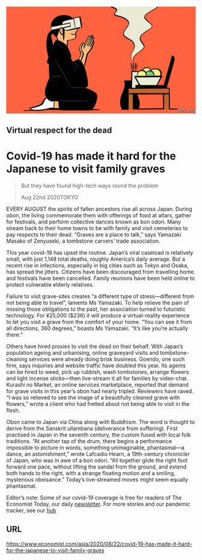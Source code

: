 ![](./images/20200822_ASD001_0.jpg)

## Virtual respect for the dead

# Covid-19 has made it hard for the Japanese to visit family graves

> But they have found high-tech ways round the problem

> Aug 22nd 2020TOKYO

EVERY AUGUST the spirits of fallen ancestors rise all across Japan. During obon, the living commemorate them with offerings of food at altars, gather for festivals, and perform collective dances known as bon odori. Many stream back to their home towns to be with family and visit cemeteries to pay respects to their dead. “Graves are a place to talk,” says Yamazaki Masako of Zenyuseki, a tombstone carvers’ trade association.

This year covid-19 has upset the routine. Japan’s viral caseload is relatively small, with just 1,148 total deaths, roughly America’s daily average. But a recent rise in infections, especially in big cities such as Tokyo and Osaka, has spread the jitters. Citizens have been discouraged from travelling home and festivals have been cancelled. Family reunions have been held online to protect vulnerable elderly relatives.

Failure to visit grave-sites creates “a different type of stress—different from not being able to travel”, laments Ms Yamazaki. To help relieve the pain of missing those obligations to the past, her association turned to futuristic technology. For ¥25,000 ($236) it will produce a virtual-reality experience to let you visit a grave from the comfort of your home. “You can see it from all directions, 360 degrees,” boasts Ms Yamazaki. “It’s like you’re actually there.”

Others have hired proxies to visit the dead on their behalf. With Japan’s population ageing and urbanising, online graveyard visits and tombstone-cleaning services were already doing brisk business. Goendo, one such firm, says inquiries and website traffic have doubled this year. Its agents can be hired to weed, pick up rubbish, wash tombstones, arrange flowers and light incense sticks—then live-stream it all for families by video-chat. Kurashi no Market, an online services marketplace, reported that demand for grave visits in this year’s obon had nearly tripled. Reviewers have raved. “I was so relieved to see the image of a beautifully cleaned grave with flowers,” wrote a client who had fretted about not being able to visit in the flesh.

Obon came to Japan via China along with Buddhism. The word is thought to derive from the Sanskrit ullambana (deliverance from suffering). First practised in Japan in the seventh century, the custom fused with local folk traditions. “At another tap of the drum, there begins a performance impossible to picture in words, something unimaginable, phantasmal—a dance, an astonishment,” wrote Lafcadio Hearn, a 19th-century chronicler of Japan, who was in awe of a bon odori. “All together glide the right foot forward one pace, without lifting the sandal from the ground, and extend both hands to the right, with a strange floating motion and a smiling, mysterious obeisance.” Today’s live-streamed moves might seem equally phantasmal.

Editor’s note: Some of our covid-19 coverage is free for readers of The Economist Today, our daily [newsletter](https://www.economist.com/https://my.economist.com/user#newsletter). For more stories and our pandemic tracker, see our [hub](https://www.economist.com//news/2020/03/11/the-economists-coverage-of-the-coronavirus)

## URL

https://www.economist.com/asia/2020/08/22/covid-19-has-made-it-hard-for-the-japanese-to-visit-family-graves
